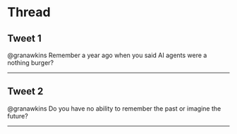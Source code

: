 # Thread

## Tweet 1

@granawkins Remember a year ago when you said AI agents were a nothing burger?

---

## Tweet 2

@granawkins Do you have no ability to remember the past or imagine the future?

---


